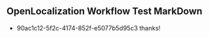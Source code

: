 ## OpenLocalization Workflow Test MarkDown
* 90ac1c12-5f2c-4174-852f-e5077b5d95c3 thanks!

<!--HONumber=Sep16_HO1-->


